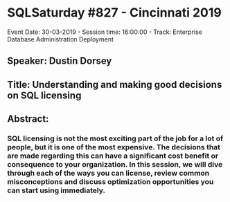 # SQLSaturday #827 - Cincinnati 2019
Event Date: 30-03-2019 - Session time: 16:00:00 - Track: Enterprise Database Administration  Deployment
## Speaker: Dustin Dorsey
## Title: Understanding and making good decisions on SQL licensing
## Abstract:
### SQL licensing is not the most exciting part of the job for a lot of people, but it is one of the most expensive.  The decisions that are made regarding this can have a significant cost benefit or consequence to your organization. In this session, we will dive through each of the ways you can license, review common misconceptions and discuss optimization opportunities you can start using immediately.
